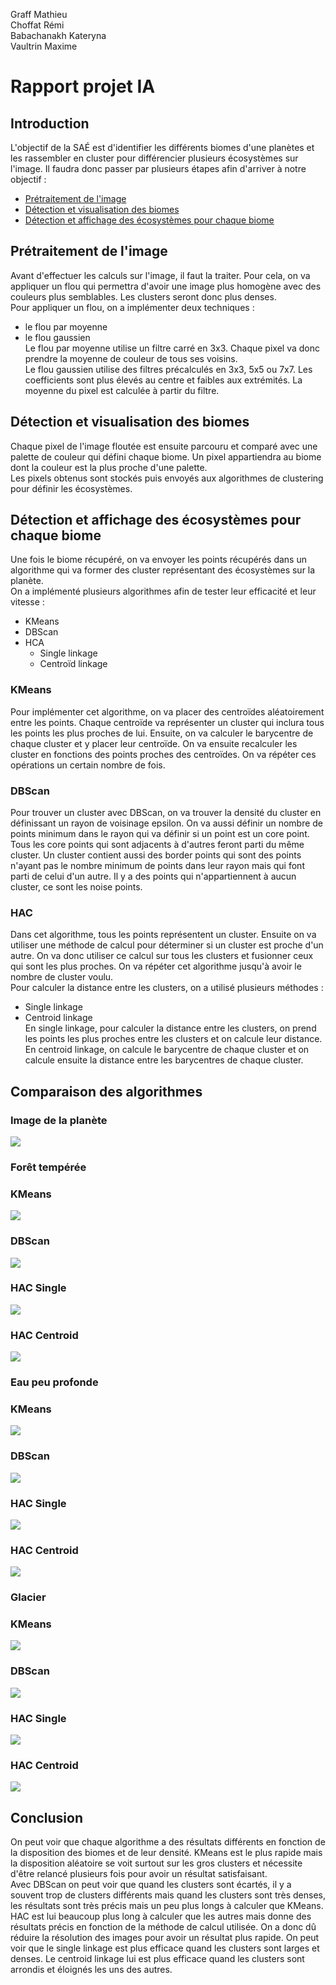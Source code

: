 Graff Mathieu   
Choffat Rémi   
Babachanakh Kateryna   
Vaultrin Maxime   

# Rapport projet IA

## Introduction
L'objectif de la SAÉ est d'identifier les différents biomes d'une planètes et les rassembler en cluster pour différencier plusieurs écosystèmes sur l'image. Il faudra donc passer par plusieurs étapes afin d'arriver à notre objectif : 
 - [Prétraitement de l'image](#prétraitement-de-limage)
 - [Détection et visualisation des biomes](#détection-et-visualisation-des-biomes)
 - [Détection et affichage des écosystèmes pour chaque biome](#détection-et-affichage-des-écosystèmes-pour-chaque-biome)
## Prétraitement de l'image
Avant d'effectuer les calculs sur l'image, il faut la traiter. Pour cela, on va appliquer un flou qui permettra d'avoir une image plus homogène avec des couleurs plus semblables. Les clusters seront donc plus denses.    
Pour appliquer un flou, on a implémenter deux techniques :
 - le flou par moyenne
 - le flou gaussien   
Le flou par moyenne utilise un filtre carré en 3x3. Chaque pixel va donc prendre la moyenne de couleur de tous ses voisins.   
Le flou gaussien utilise des filtres précalculés en 3x3, 5x5 ou 7x7. Les coefficients sont plus élevés au centre et faibles aux extrémités. La moyenne du pixel est calculée à partir du filtre.

## Détection et visualisation des biomes
Chaque pixel de l'image floutée est ensuite parcouru et comparé avec une palette de couleur qui défini chaque biome. Un pixel appartiendra au biome dont la couleur est la plus proche d'une palette.   
Les pixels obtenus sont stockés puis envoyés aux algorithmes de clustering pour définir les écosystèmes.

## Détection et affichage des écosystèmes pour chaque biome
Une fois le biome récupéré, on va envoyer les points récupérés dans un algorithme qui va former des cluster représentant des écosystèmes sur la planète.   
On a implémenté plusieurs algorithmes afin de tester leur efficacité et leur vitesse : 
- KMeans
- DBScan
- HCA
    - Single linkage
    - Centroïd linkage

### KMeans
Pour implémenter cet algorithme, on va placer des centroïdes aléatoirement entre les points. Chaque centroïde va représenter un cluster qui inclura tous les points les plus proches de lui. Ensuite, on va calculer le barycentre de chaque cluster et y placer leur centroïde. On va ensuite recalculer les cluster en fonctions des points proches des centroïdes. On va répéter ces opérations un certain nombre de fois.
### DBScan
Pour trouver un cluster avec DBScan, on va trouver la densité du cluster en définissant un rayon de voisinage epsilon. On va aussi définir un nombre de points minimum dans le rayon qui va définir si un point est un core point. Tous les core points qui sont adjacents à d'autres feront parti du même cluster. Un cluster contient aussi des border points qui sont des points n'ayant pas le nombre minimum de points dans leur rayon mais qui font parti de celui d'un autre. Il y a des points qui n'appartiennent à aucun cluster, ce sont les noise points.
### HAC
Dans cet algorithme, tous les points représentent un cluster. Ensuite on va utiliser une méthode de calcul pour déterminer si un cluster est proche d'un autre. On va donc utiliser ce calcul sur tous les clusters et fusionner ceux qui sont les plus proches. On va répéter cet algorithme jusqu'à avoir le nombre de cluster voulu.  
Pour calculer la distance entre les clusters, on a utilisé plusieurs méthodes : 
- Single linkage
- Centroid linkage   
En single linkage, pour calculer la distance entre les clusters, on prend les points les plus proches entre les clusters et on calcule leur distance.   
En centroid linkage, on calcule le barycentre de chaque cluster et on calcule ensuite la distance entre les barycentres de chaque cluster.

## Comparaison des algorithmes

### Image de la planète

![](cartes/Planete_3.jpg)

### Forêt tempérée   

### KMeans   

![](img/Planete_3_Foret_temperee_5-clusters_KMeans.jpg)   

### DBScan   

![](img/Planete_3_Foret_temperee_20-clusters_DBScan.jpg)   

### HAC Single   

![](img/Planete_3_Foret_temperee_5-clusters_HCA_Single.jpg)   

### HAC Centroid   

![](img/Planete_3_Foret_temperee_5-clusters_HCA_Centroid.jpg)   

### Eau peu profonde

### KMeans

![](img/Planete_3_Eau_peu_profonde_5-clusters_Kmeans.jpg)

### DBScan

![](img/Planete_3_Eau_peu_profonde_5-clusters_DBSCAN.jpg)

### HAC Single

![](img/Planete3_petite_Eau_peu_profonde_ecosystemes_5_HCA_Single.jpg)

### HAC Centroid   

![](img/Planete3_petite_Eau_peu_profonde_ecosystemes_5_HCA_Centroid.jpg)

### Glacier

### KMeans

![](img/Planete_3_Glacier_ecosystemes_5_KMeans.jpg)

### DBScan

![](img/Planete_3_Glacier_19-clusters_dbscan.jpg)

### HAC Single

![](img/Planete3_1000_Glacier_ecosystemes_5_HCA_Single.jpg)

### HAC Centroid

![](img/Planete3_1000_Glacier_ecosystemes_5_HCA_Centroid.jpg)

## Conclusion
On peut voir que chaque algorithme a des résultats différents en fonction de la disposition des biomes et de leur densité. KMeans est le plus rapide mais la disposition aléatoire se voit surtout sur les gros clusters et nécessite d'être relancé plusieurs fois pour avoir un résultat satisfaisant.   
Avec DBScan on peut voir que quand les clusters sont écartés, il y a souvent trop de clusters différents mais quand les clusters sont très denses, les résultats sont très précis mais un peu plus longs à calculer que KMeans.   
HAC est lui beaucoup plus long à calculer que les autres mais donne des résultats précis en fonction de la méthode de calcul utilisée. On a donc dû réduire la résolution des images pour avoir un résultat plus rapide. On peut voir que le single linkage est plus efficace quand les clusters sont larges et denses. Le centroid linkage lui est plus efficace quand les clusters sont arrondis et éloignés les uns des autres.
